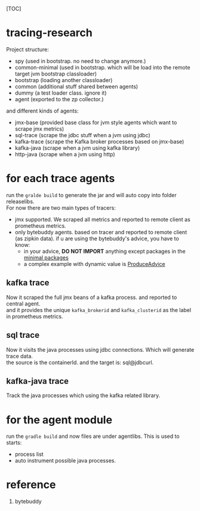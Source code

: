[TOC]

# tracing-research
Project structure:
- spy (used in bootstrap. no need to change anymore.)
- common-minimal (used in bootstrap. which will be load into the remote target jvm bootstrap classloader)
- bootstrap (loading another classloader)
- common (additional stuff shared between agents)  
- dummy (a test loader class. ignore it)
- agent (exported to the zp collector.)

and different kinds of agents:
- jmx-base (provided base class for jvm style agents which want to scrape jmx metrics)
- sql-trace (scrape the jdbc stuff when a jvm using jdbc)
- kafka-trace (scrape the Kafka broker processes based on jmx-base)
- kafka-java (scrape when a jvm using kafka library)
- http-java (scrape when a jvm using http)

# for each trace agents
run the `gralde build` to generate the jar and will auto copy into folder releaselibs.<br>
For now there are two main types of tracers:
- jmx supported. We scraped all metrics and reported to remote client as prometheus metrics.
- only bytebuddy agents.  based on tracer and reported to remote client (as zipkin data).
if u are using the bytebuddy's advice, you have to know:
  - in your advice, **DO NOT IMPORT** anything except packages in the [minimal packages](common-minimal)
  - a complex example with dynamic value is [ProduceAdvice](kafka-java/src/main/java/com/zoomphant/agent/trace/kafkajava/ProduceAdvice.java)  


## kafka trace
Now it scraped the full jmx beans of a kafka process. and reported to central agent. <br> 
and it provides the unique `kafka_brokerid` and `kafka_clusterid` as the label in prometheus metrics.

## sql trace
Now it visits the java processes using jdbc connections. Which will generate trace data. <br>
the source is the containerId. and the target is: sql@jdbcurl.

## kafka-java trace
Track the java processes which using the kafka related library.

# for the agent module
run the `gradle build` and now files are under agentlibs. This is used to starts:
- process list
- auto instrument possible java processes.


# reference
1. bytebuddy
